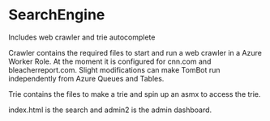 # SearchEngine
Includes web crawler and trie autocomplete

Crawler contains the required files to start and run a web crawler in a Azure Worker Role. At the moment it is configured for cnn.com and bleacherreport.com. Slight modifications can make TomBot run independently from Azure Queues and Tables.

Trie contains the files to make a trie and spin up an asmx to access the trie.

index.html is the search and admin2 is the admin dashboard.
